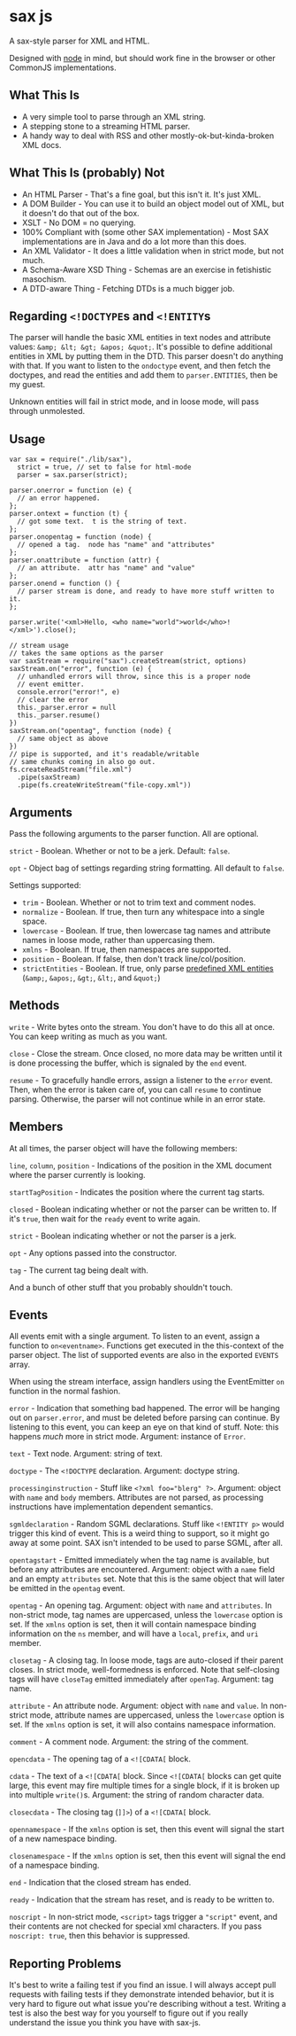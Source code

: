 <h1 id="sax-js">sax js</h1>

<p>A sax-style parser for XML and HTML.</p>

<p>Designed with <a href="http://nodejs.org/">node</a> in mind, but should work fine in
the browser or other CommonJS implementations.</p>

<h2 id="what-this-is">What This Is</h2>

<ul>
<li>A very simple tool to parse through an XML string.</li>
<li>A stepping stone to a streaming HTML parser.</li>
<li>A handy way to deal with RSS and other mostly-ok-but-kinda-broken XML
docs.</li>
</ul>

<h2 id="what-this-is-probably-not">What This Is (probably) Not</h2>

<ul>
<li>An HTML Parser - That's a fine goal, but this isn't it.  It's just
XML.</li>
<li>A DOM Builder - You can use it to build an object model out of XML,
but it doesn't do that out of the box.</li>
<li>XSLT - No DOM = no querying.</li>
<li>100% Compliant with (some other SAX implementation) - Most SAX
implementations are in Java and do a lot more than this does.</li>
<li>An XML Validator - It does a little validation when in strict mode, but
not much.</li>
<li>A Schema-Aware XSD Thing - Schemas are an exercise in fetishistic
masochism.</li>
<li>A DTD-aware Thing - Fetching DTDs is a much bigger job.</li>
</ul>

<h2 id="regarding-%60">Regarding <code>&lt;!DOCTYPE</code>s and <code>&lt;!ENTITY</code>s</h2>

<p>The parser will handle the basic XML entities in text nodes and attribute
values: <code>&amp;amp; &amp;lt; &amp;gt; &amp;apos; &amp;quot;</code>. It's possible to define additional
entities in XML by putting them in the DTD. This parser doesn't do anything
with that. If you want to listen to the <code>ondoctype</code> event, and then fetch
the doctypes, and read the entities and add them to <code>parser.ENTITIES</code>, then
be my guest.</p>

<p>Unknown entities will fail in strict mode, and in loose mode, will pass
through unmolested.</p>

<h2 id="usage">Usage</h2>

<pre><code class="javascript">var sax = require("./lib/sax"),
  strict = true, // set to false for html-mode
  parser = sax.parser(strict);

parser.onerror = function (e) {
  // an error happened.
};
parser.ontext = function (t) {
  // got some text.  t is the string of text.
};
parser.onopentag = function (node) {
  // opened a tag.  node has "name" and "attributes"
};
parser.onattribute = function (attr) {
  // an attribute.  attr has "name" and "value"
};
parser.onend = function () {
  // parser stream is done, and ready to have more stuff written to it.
};

parser.write('&lt;xml&gt;Hello, &lt;who name="world"&gt;world&lt;/who&gt;!&lt;/xml&gt;').close();

// stream usage
// takes the same options as the parser
var saxStream = require("sax").createStream(strict, options)
saxStream.on("error", function (e) {
  // unhandled errors will throw, since this is a proper node
  // event emitter.
  console.error("error!", e)
  // clear the error
  this._parser.error = null
  this._parser.resume()
})
saxStream.on("opentag", function (node) {
  // same object as above
})
// pipe is supported, and it's readable/writable
// same chunks coming in also go out.
fs.createReadStream("file.xml")
  .pipe(saxStream)
  .pipe(fs.createWriteStream("file-copy.xml"))
</code></pre>

<h2 id="arguments">Arguments</h2>

<p>Pass the following arguments to the parser function.  All are optional.</p>

<p><code>strict</code> - Boolean. Whether or not to be a jerk. Default: <code>false</code>.</p>

<p><code>opt</code> - Object bag of settings regarding string formatting.  All default to <code>false</code>.</p>

<p>Settings supported:</p>

<ul>
<li><code>trim</code> - Boolean. Whether or not to trim text and comment nodes.</li>
<li><code>normalize</code> - Boolean. If true, then turn any whitespace into a single
space.</li>
<li><code>lowercase</code> - Boolean. If true, then lowercase tag names and attribute names
in loose mode, rather than uppercasing them.</li>
<li><code>xmlns</code> - Boolean. If true, then namespaces are supported.</li>
<li><code>position</code> - Boolean. If false, then don't track line/col/position.</li>
<li><code>strictEntities</code> - Boolean. If true, only parse <a href="http://www.w3.org/TR/REC-xml/#sec-predefined-ent">predefined XML
entities</a>
(<code>&amp;amp;</code>, <code>&amp;apos;</code>, <code>&amp;gt;</code>, <code>&amp;lt;</code>, and <code>&amp;quot;</code>)</li>
</ul>

<h2 id="methods">Methods</h2>

<p><code>write</code> - Write bytes onto the stream. You don't have to do this all at
once. You can keep writing as much as you want.</p>

<p><code>close</code> - Close the stream. Once closed, no more data may be written until
it is done processing the buffer, which is signaled by the <code>end</code> event.</p>

<p><code>resume</code> - To gracefully handle errors, assign a listener to the <code>error</code>
event. Then, when the error is taken care of, you can call <code>resume</code> to
continue parsing. Otherwise, the parser will not continue while in an error
state.</p>

<h2 id="members">Members</h2>

<p>At all times, the parser object will have the following members:</p>

<p><code>line</code>, <code>column</code>, <code>position</code> - Indications of the position in the XML
document where the parser currently is looking.</p>

<p><code>startTagPosition</code> - Indicates the position where the current tag starts.</p>

<p><code>closed</code> - Boolean indicating whether or not the parser can be written to.
If it's <code>true</code>, then wait for the <code>ready</code> event to write again.</p>

<p><code>strict</code> - Boolean indicating whether or not the parser is a jerk.</p>

<p><code>opt</code> - Any options passed into the constructor.</p>

<p><code>tag</code> - The current tag being dealt with.</p>

<p>And a bunch of other stuff that you probably shouldn't touch.</p>

<h2 id="events">Events</h2>

<p>All events emit with a single argument. To listen to an event, assign a
function to <code>on&lt;eventname&gt;</code>. Functions get executed in the this-context of
the parser object. The list of supported events are also in the exported
<code>EVENTS</code> array.</p>

<p>When using the stream interface, assign handlers using the EventEmitter
<code>on</code> function in the normal fashion.</p>

<p><code>error</code> - Indication that something bad happened. The error will be hanging
out on <code>parser.error</code>, and must be deleted before parsing can continue. By
listening to this event, you can keep an eye on that kind of stuff. Note:
this happens <em>much</em> more in strict mode. Argument: instance of <code>Error</code>.</p>

<p><code>text</code> - Text node. Argument: string of text.</p>

<p><code>doctype</code> - The <code>&lt;!DOCTYPE</code> declaration. Argument: doctype string.</p>

<p><code>processinginstruction</code> - Stuff like <code>&lt;?xml foo="blerg" ?&gt;</code>. Argument:
object with <code>name</code> and <code>body</code> members. Attributes are not parsed, as
processing instructions have implementation dependent semantics.</p>

<p><code>sgmldeclaration</code> - Random SGML declarations. Stuff like <code>&lt;!ENTITY p&gt;</code>
would trigger this kind of event. This is a weird thing to support, so it
might go away at some point. SAX isn't intended to be used to parse SGML,
after all.</p>

<p><code>opentagstart</code> - Emitted immediately when the tag name is available,
but before any attributes are encountered.  Argument: object with a
<code>name</code> field and an empty <code>attributes</code> set.  Note that this is the
same object that will later be emitted in the <code>opentag</code> event.</p>

<p><code>opentag</code> - An opening tag. Argument: object with <code>name</code> and <code>attributes</code>.
In non-strict mode, tag names are uppercased, unless the <code>lowercase</code>
option is set.  If the <code>xmlns</code> option is set, then it will contain
namespace binding information on the <code>ns</code> member, and will have a
<code>local</code>, <code>prefix</code>, and <code>uri</code> member.</p>

<p><code>closetag</code> - A closing tag. In loose mode, tags are auto-closed if their
parent closes. In strict mode, well-formedness is enforced. Note that
self-closing tags will have <code>closeTag</code> emitted immediately after <code>openTag</code>.
Argument: tag name.</p>

<p><code>attribute</code> - An attribute node.  Argument: object with <code>name</code> and <code>value</code>.
In non-strict mode, attribute names are uppercased, unless the <code>lowercase</code>
option is set.  If the <code>xmlns</code> option is set, it will also contains namespace
information.</p>

<p><code>comment</code> - A comment node.  Argument: the string of the comment.</p>

<p><code>opencdata</code> - The opening tag of a <code>&lt;![CDATA[</code> block.</p>

<p><code>cdata</code> - The text of a <code>&lt;![CDATA[</code> block. Since <code>&lt;![CDATA[</code> blocks can get
quite large, this event may fire multiple times for a single block, if it
is broken up into multiple <code>write()</code>s. Argument: the string of random
character data.</p>

<p><code>closecdata</code> - The closing tag (<code>]]&gt;</code>) of a <code>&lt;![CDATA[</code> block.</p>

<p><code>opennamespace</code> - If the <code>xmlns</code> option is set, then this event will
signal the start of a new namespace binding.</p>

<p><code>closenamespace</code> - If the <code>xmlns</code> option is set, then this event will
signal the end of a namespace binding.</p>

<p><code>end</code> - Indication that the closed stream has ended.</p>

<p><code>ready</code> - Indication that the stream has reset, and is ready to be written
to.</p>

<p><code>noscript</code> - In non-strict mode, <code>&lt;script&gt;</code> tags trigger a <code>"script"</code>
event, and their contents are not checked for special xml characters.
If you pass <code>noscript: true</code>, then this behavior is suppressed.</p>

<h2 id="reporting-problems">Reporting Problems</h2>

<p>It's best to write a failing test if you find an issue.  I will always
accept pull requests with failing tests if they demonstrate intended
behavior, but it is very hard to figure out what issue you're describing
without a test.  Writing a test is also the best way for you yourself
to figure out if you really understand the issue you think you have with
sax-js.</p>
